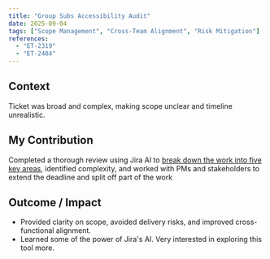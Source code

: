 ```yaml
---
title: "Group Subs Accessibility Audit"
date: 2025-09-04
tags: ["Scope Management", "Cross-Team Alignment", "Risk Mitigation"]
references:
  - "ET-2319"
  - "ET-2404"
---
```


## Context
Ticket was broad and complex, making scope unclear and timeline unrealistic.

## My Contribution
Completed a thorough review using Jira AI  to [break down the work into five key areas](https://businessinsider.atlassian.net/browse/ET-2319?focusedCommentId=189180), identified complexity, and worked with PMs and stakeholders to extend the deadline and split off part of the work

## Outcome / Impact
- Provided clarity on scope, avoided delivery risks, and improved cross-functional alignment. 
- Learned some of the power of Jira's AI. Very interested in exploring this tool more. 
